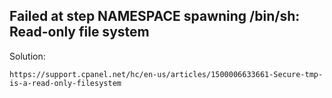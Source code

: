 ## Failed at step NAMESPACE spawning /bin/sh: Read-only file system

Solution:
```
https://support.cpanel.net/hc/en-us/articles/1500006633661-Secure-tmp-is-a-read-only-filesystem
```
